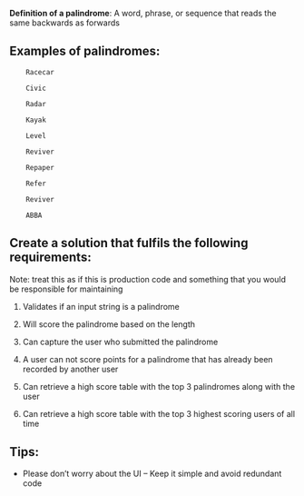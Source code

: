 **Definition of a palindrome**: A word, phrase, or sequence that reads the same backwards as forwards

## Examples of palindromes:
```
    Racecar

    Civic

    Radar

    Kayak

    Level 

    Reviver

    Repaper

    Refer

    Reviver

    ABBA
```
 
## Create a solution that fulfils the following requirements:
Note: treat this as if this is production code and something that you would be responsible for maintaining

1. Validates if an input string is a palindrome

2. Will score the palindrome based on the length

3. Can capture the user who submitted the palindrome

4. A user can not score points for a palindrome that has already been recorded by another user

5. Can retrieve a high score table with the top 3 palindromes along with the user

6. Can retrieve a high score table with the top 3 highest scoring users of all time

 
## Tips:

- Please don’t worry about the UI
– Keep it simple and avoid redundant code